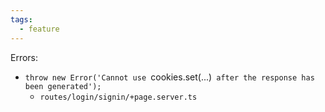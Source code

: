 ```yaml
---
tags:
  - feature
---
```


Errors:

- `throw new Error('Cannot use `cookies.set(...)` after the response has been generated');`
  - `routes/login/signin/+page.server.ts`
